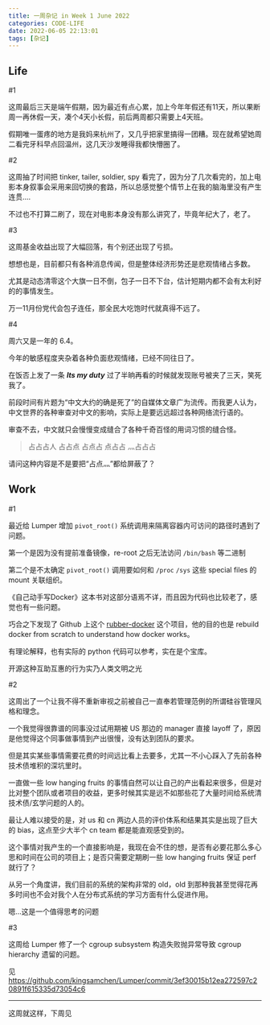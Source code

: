 ```yaml
---
title: 一周杂记 in Week 1 June 2022
categories: CODE-LIFE
date: 2022-06-05 22:13:01
tags: [杂记]
---
```

## Life

\#1

这周最后三天是端午假期，因为最近有点心累，加上今年年假还有11天，所以果断周一再休假一天，凑个4天小长假，前后两周都只需要上4天班。

假期唯一蛋疼的地方是我妈来杭州了，又几乎把家里搞得一团糟。现在就希望她周二看完牙科早点回温州，这几天沙发睡得我都快懵圈了。

\#2

这周抽了时间把 tinker, tailer, soldier, spy 看完了，因为分了几次看完的，加上电影本身叙事会采用来回切换的套路，所以总感觉整个情节上在我的脑海里没有产生连贯....

不过也不打算二刷了，现在对电影本身没有那么讲究了，毕竟年纪大了，老了。

\#3

这周基金收益出现了大幅回落，有个别还出现了亏损。

想想也是，目前都只有各种消息传闻，但是整体经济形势还是悲观情绪占多数。

尤其是动态清零这个大旗一日不倒，包子一日不下台，估计短期内都不会有太利好的的事情发生。

万一11月份党代会包子连任，那全民大吃饱时代就真得不远了。

\#4

周六又是一年的 6.4。

今年的敏感程度夹杂着各种负面悲观情绪，已经不同往日了。

在饭否上发了一条 **_Its my duty_** 过了半晌再看的时候就发现账号被夹了三天，笑死我了。

前段时间有片题为“中文大约的确是死了”的自媒体文章广为流传。而我更人认为，中文世界的各种审查对中文的影响，实际上是要远远超过各种网络流行语的。

审查不去，中文就只会慢慢变成缝合了各种千奇百怪的用词习惯的缝合怪。

> 占占占人 占占点 占点占 点占占 灬占占占

请问这种内容是不是要把“占点灬”都给屏蔽了？

## Work

\#1

最近给 Lumper 增加 `pivot_root()` 系统调用来隔离容器内可访问的路径时遇到了问题。

第一个是因为没有提前准备镜像，re-root 之后无法访问 `/bin/bash` 等二进制

第二个是不太确定 `pivot_root()` 调用要如何和 `/proc` `/sys` 这些 special files 的 mount 关联组织。

《自己动手写Docker》这本书对这部分语焉不详，而且因为代码也比较老了，感觉也有一些问题。

巧合之下发现了 Github 上这个 [rubber-docker](https://github.com/Fewbytes/rubber-docker) 这个项目，他的目的也是 rebuild docker from scratch to understand how docker works。

有理论解释，也有实际的 python 代码可以参考，实在是个宝库。

开源这种互助互惠的行为实乃人类文明之光

\#2

这周出了一个让我不得不重新审视之前被自己一直奉若管理范例的所谓硅谷管理风格和理念。

一个我觉得很靠谱的同事没过试用期被 US 那边的 manager 直接 layoff 了，原因是他觉得这个同事做事情到产出很慢，没有达到团队的要求。

但是其实某些事情需要花费的时间远比看上去要多，尤其一不小心踩入了先前各种技术债堆积的深坑里时。

一直做一些 low hanging fruits 的事情自然可以让自己的产出看起来很多，但是对比对整个团队或者项目的收益，更多时候其实是远不如那些花了大量时间给系统清技术债/玄学问题的人的。

最让人难以接受的是，对 us 和 cn 两边人员的评价体系和结果其实是出现了巨大的 bias，这点至少大半个 cn team 都是能直观感受到的。

这个事情对我产生的一个直接影响是，我现在会不住的想，是否有必要花那么多心思和时间在公司的项目上；是否只需要定期刷一些 low hanging fruits 保证 perf 就行了？

从另一个角度讲，我们目前的系统的架构非常的 old，old 到那种我甚至觉得花再多时间也不会对我个人在分布式系统的学习方面有什么促进作用。

嗯...这是一个值得思考的问题

\#3

这周给 Lumper 修了一个 cgroup subsystem 构造失败抛异常导致 cgroup hierarchy 遗留的问题。

见 https://github.com/kingsamchen/Lumper/commit/3ef30015b12ea272597c20891f615335d73054c6

---

这周就这样，下周见
